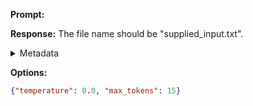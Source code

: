 **Prompt:**



**Response:**
The file name should be "supplied_input.txt".

<details><summary>Metadata</summary>

- Duration: 1065 ms
- Datetime: 2023-08-25T16:44:21.417956
- Model: gpt-3.5-turbo-0613

</details>

**Options:**
```json
{"temperature": 0.0, "max_tokens": 15}
```

